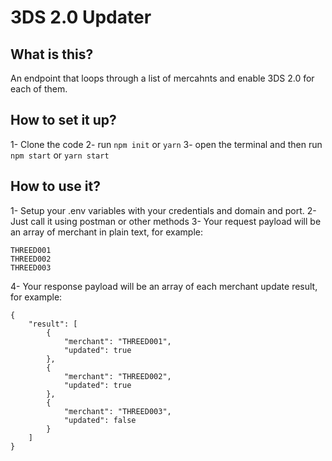 # 3DS 2.0 Updater

## What is this?
An endpoint that loops through a list of mercahnts and enable 3DS 2.0 for each of them.

## How to set it up?
1- Clone the code
2- run `npm init` or `yarn`
3- open the terminal and then run `npm start` or `yarn start`

## How to use it?
1- Setup your .env variables with your credentials and domain and port.
2- Just call it using postman or other methods
3- Your request payload will be an array of merchant in plain text, for example:
```
THREED001
THREED002
THREED003
```
4- Your response payload will be an array of each merchant update result, for example:
```
{
    "result": [
        {
            "merchant": "THREED001",
            "updated": true
        },
        {
            "merchant": "THREED002",
            "updated": true
        },
        {
            "merchant": "THREED003",
            "updated": false
        }
    ]
}
```
